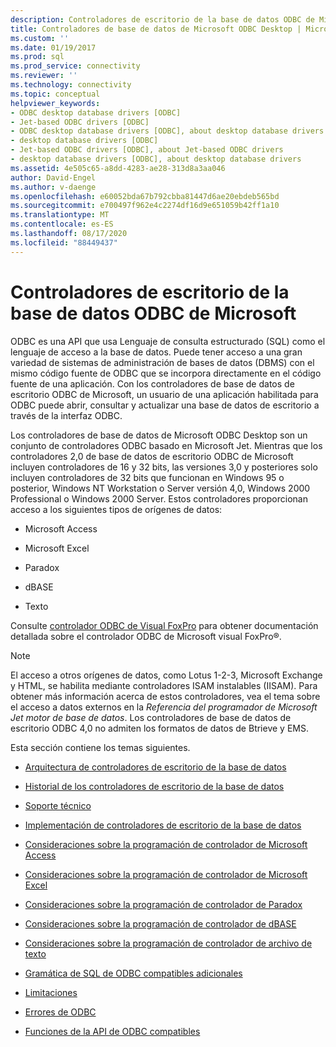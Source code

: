 ```yaml
---
description: Controladores de escritorio de la base de datos ODBC de Microsoft
title: Controladores de base de datos de Microsoft ODBC Desktop | Microsoft Docs
ms.custom: ''
ms.date: 01/19/2017
ms.prod: sql
ms.prod_service: connectivity
ms.reviewer: ''
ms.technology: connectivity
ms.topic: conceptual
helpviewer_keywords:
- ODBC desktop database drivers [ODBC]
- Jet-based ODBC drivers [ODBC]
- ODBC desktop database drivers [ODBC], about desktop database drivers
- desktop database drivers [ODBC]
- Jet-based ODBC drivers [ODBC], about Jet-based ODBC drivers
- desktop database drivers [ODBC], about desktop database drivers
ms.assetid: 4e505c65-a8dd-4283-ae28-313d8a3aa046
author: David-Engel
ms.author: v-daenge
ms.openlocfilehash: e60052bda67b792cbba81447d6ae20ebdeb565bd
ms.sourcegitcommit: e700497f962e4c2274df16d9e651059b42ff1a10
ms.translationtype: MT
ms.contentlocale: es-ES
ms.lasthandoff: 08/17/2020
ms.locfileid: "88449437"
---
```

# <a name="microsoft-odbc-desktop-database-drivers"></a>Controladores de escritorio de la base de datos ODBC de Microsoft
ODBC es una API que usa Lenguaje de consulta estructurado (SQL) como el lenguaje de acceso a la base de datos. Puede tener acceso a una gran variedad de sistemas de administración de bases de datos (DBMS) con el mismo código fuente de ODBC que se incorpora directamente en el código fuente de una aplicación. Con los controladores de base de datos de escritorio ODBC de Microsoft, un usuario de una aplicación habilitada para ODBC puede abrir, consultar y actualizar una base de datos de escritorio a través de la interfaz ODBC.  
  
 Los controladores de base de datos de Microsoft ODBC Desktop son un conjunto de controladores ODBC basado en Microsoft Jet. Mientras que los controladores 2,0 de base de datos de escritorio ODBC de Microsoft incluyen controladores de 16 y 32 bits, las versiones 3,0 y posteriores solo incluyen controladores de 32 bits que funcionan en Windows 95 o posterior, Windows NT Workstation o Server versión 4,0, Windows 2000 Professional o Windows 2000 Server. Estos controladores proporcionan acceso a los siguientes tipos de orígenes de datos:  
  
-   Microsoft Access  
  
-   Microsoft Excel  
  
-   Paradox  
  
-   dBASE  
  
-   Texto  
  
 Consulte [controlador ODBC de Visual FoxPro](../../odbc/microsoft/visual-foxpro-odbc-driver.md) para obtener documentación detallada sobre el controlador ODBC de Microsoft visual FoxPro®.  
  
> [!NOTE]  
>  El acceso a otros orígenes de datos, como Lotus 1-2-3, Microsoft Exchange y HTML, se habilita mediante controladores ISAM instalables (IISAM). Para obtener más información acerca de estos controladores, vea el tema sobre el acceso a datos externos en la *Referencia del programador de Microsoft Jet motor de base de datos*. Los controladores de base de datos de escritorio ODBC 4,0 no admiten los formatos de datos de Btrieve y EMS.  
  
 Esta sección contiene los temas siguientes.  
  
-   [Arquitectura de controladores de escritorio de la base de datos](../../odbc/microsoft/desktop-database-drivers-architecture.md)  
  
-   [Historial de los controladores de escritorio de la base de datos](../../odbc/microsoft/history-of-the-desktop-database-drivers.md)  
  
-   [Soporte técnico](../../odbc/microsoft/product-support.md)  
  
-   [Implementación de controladores de escritorio de la base de datos](../../odbc/microsoft/implementing-desktop-database-drivers.md)  
  
-   [Consideraciones sobre la programación de controlador de Microsoft Access](../../odbc/microsoft/microsoft-access-driver-programming-considerations.md)  
  
-   [Consideraciones sobre la programación de controlador de Microsoft Excel](../../odbc/microsoft/microsoft-excel-driver-programming-considerations.md)  
  
-   [Consideraciones sobre la programación de controlador de Paradox](../../odbc/microsoft/paradox-driver-programming-considerations.md)  
  
-   [Consideraciones sobre la programación de controlador de dBASE](../../odbc/microsoft/dbase-driver-programming-considerations.md)  
  
-   [Consideraciones sobre la programación de controlador de archivo de texto](../../odbc/microsoft/text-file-driver-programming-considerations.md)  
  
-   [Gramática de SQL de ODBC compatibles adicionales](../../odbc/microsoft/additional-supported-odbc-sql-grammar.md)  
  
-   [Limitaciones](../../odbc/microsoft/limitations.md)  
  
-   [Errores de ODBC](../../odbc/microsoft/odbc-errors.md)  
  
-   [Funciones de la API de ODBC compatibles](../../odbc/microsoft/supported-odbc-api-functions.md)
